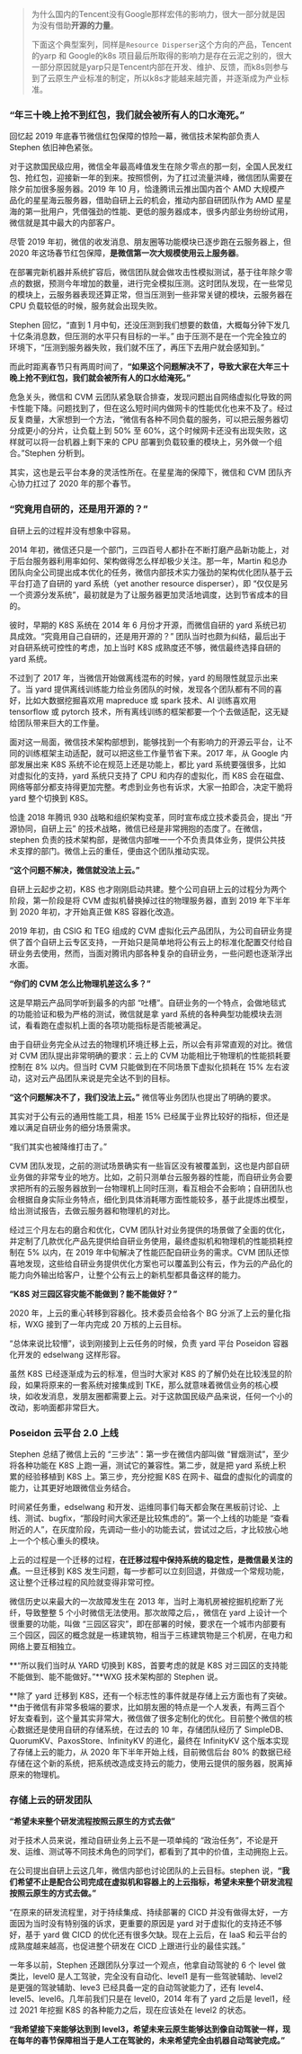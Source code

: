 > ​	为什么国内的Tencent没有Google那样宏伟的影响力，很大一部分就是因为没有借助**开源的力量**。
>
> ​	下面这个典型案列，同样是` Resource Disperser `这个方向的产品，Tencent的yarp 和 Google的k8s 项目最后所取得的影响力是存在云泥之别的，很大一部分原因就是yarp只是Tencent内部在开发、维护、反馈，而k8s则参与到了云原生产业标准的制定，所以k8s才能越来越完善，并逐渐成为产业标准。



### “年三十晚上抢不到红包，我们就会被所有人的口水淹死。”

回忆起 2019 年底春节微信红包保障的惊险一幕，微信技术架构部负责人 Stephen 依旧神色紧张。

对于这款国民级应用，微信全年最高峰值发生在除夕零点的那一刻，全国人民发红包、抢红包，迎接新一年的到来。按照惯例，为了扛过流量洪峰，微信团队需要在除夕前加很多服务器。2019 年 10 月，恰逢腾讯云推出国内首个 AMD 大规模产品化的星星海云服务器，借助自研上云的机会，推动内部自研团队作为 AMD 星星海的第一批用户，凭借强劲的性能、更低的服务器成本，很多内部业务纷纷试用，微信就是其中最大的内部客户。

尽管 2019 年初，微信的收发消息、朋友圈等功能模块已逐步跑在云服务器上，但 2020 年这场春节红包保障，**是微信第一次大规模使用云上服务器**。

在部署完新机器并系统扩容后，微信团队就会做攻击性模拟测试，基于往年除夕零点的数据，预测今年增加的数量，进行完全模拟压测。这时团队发现，在一些常见的模块上，云服务器表现还算正常，但当压测到一些非常关键的模块，云服务器在 CPU 负载较低的时候，服务就会出现失败。

Stephen 回忆，“直到 1 月中旬，还没压测到我们想要的数值，大概每分钟下发几十亿条消息数，但压测的水平只有目标的一半。” 由于压测不是在一个完全独立的环境下，“压测到服务器失败，我们就不压了，再压下去用户就会感知到。”

而此时距离春节只有两周时间了，**“如果这个问题解决不了，导致大家在大年三十晚上抢不到红包，我们就会被所有人的口水给淹死。”**

危急关头，微信和 CVM 云团队紧急联合排查，发现问题出自网络虚拟化导致的网卡性能下降。问题找到了，但在这么短时间内做网卡的性能优化也来不及了。经过反复商量，大家想到一个方法，“微信有各种不同负载的服务，可以把云服务器切分成更小的分片，让负载上到 50% 至 60%，这个时候网卡还没有出现失败，这样就可以将一台机器上剩下来的 CPU 部署到负载较重的模块上，另外做一个组合。”Stephen 分析到。

其实，这也是云平台本身的灵活性所在。在星星海的保障下，微信和 CVM 团队齐心协力扛过了 2020 年的那个春节。



### “究竟用自研的，还是用开源的？”

自研上云的过程并没有想象中容易。

2014 年初，微信还只是一个部门，三四百号人都扑在不断打磨产品新功能上，对于后台服务器利用率如何、架构做得怎么样却极少关注。那一年，Martin 和总办团队向全公司提出成本优化的任务，微信内部技术实力强劲的架构优化团队基于云平台打造了自研的 yard 系统（yet another resource disperser），即 “仅仅是另一个资源分发系统”，最初就是为了让服务器更加灵活地调度，达到节省成本的目的。

彼时，早期的 K8S 系统在 2014 年 6 月份才开源，而微信自研的 yard 系统已初具成效。“究竟用自己自研的，还是用开源的？” 团队当时也颇为纠结，最后出于对自研系统可控性的考虑，加上当时 K8S 成熟度还不够，微信最终选择自研的 yard 系统。

不过到了 2017 年，当微信开始做离线混布的时候，yard 的局限性就显示出来了。当 yard 提供离线训练能力给业务团队的时候，发现各个团队都有不同的喜好，比如大数据挖掘喜欢用 mapreduce 或 spark 技术、AI 训练喜欢用 tensorflow 或 pytorch 技术，所有离线训练的框架都要一个个去做适配，这无疑给团队带来巨大的工作量。

面对这一局面，微信技术架构部想到，能够找到一个有影响力的开源云平台，让不同的训练框架主动适配，就可以把这些工作量节省下来。2017 年，从 Google 内部发展出来 K8S 系统不论在规范上还是功能上，都比 yard 系统要强很多，比如对虚拟化的支持，yard 系统只支持了 CPU 和内存的虚拟化，而 K8S 会在磁盘、网络等部分都支持得更加完整。考虑到业务也有诉求，大家一拍即合，决定干脆将 yard 整个切换到 K8S。

恰逢 2018 年腾讯 930 战略和组织架构变革，同时宣布成立技术委员会，提出 “开源协同，自研上云” 的技术战略，微信已经是非常拥抱的态度了。在微信，stephen 负责的技术架构部，是微信内部唯一一个不负责具体业务，提供公共技术支撑的部门。微信上云的重任，便由这个团队推动实现。

**“这个问题不解决，微信就没法上云。”**

自研上云起步之初，K8S 也才刚刚启动共建。整个公司自研上云的过程分为两个阶段，第一阶段是将 CVM 虚拟机替换掉过往的物理服务器，直到 2019 年下半年到 2020 年初，才开始真正做 K8S 容器化改造。

2019 年初，由 CSIG 和 TEG 组成的 CVM 虚拟化云产品团队，为公司自研业务提供了首个自研上云专区支持，一开始只是简单地将公有云上的标准化配置交付给自研业务去使用，然而，当面对腾讯内部各种复杂的自研业务，一些问题也逐渐浮出水面。

**“你们的 CVM 怎么比物理机差这么多？”**

这是早期云产品同学听到最多的内部 “吐槽”。自研业务的一个特点，会做地毯式的功能验证和极为严格的测试，微信就是拿 yard 系统的各种典型功能模块去测试，看看跑在虚拟机上面的各项功能指标是否能被满足。

由于自研业务完全从过去的物理机环境迁移上云，所以会有非常直观的对比。微信对 CVM 团队提出非常明确的要求：云上的 CVM 功能相比于物理机的性能损耗要控制在 8% 以内。但当时 CVM 只能做到在不同场景下虚拟化损耗在 15% 左右波动，这对云产品团队来说是完全达不到的目标。

**“这个问题解决不了，我们没法上云。”** 微信等业务团队也提出了明确的要求。

其实对于公有云的通用性能工具，相差 15% 已经属于业界比较好的指标，但还是难以满足自研业务的细分场景需求。

“我们其实也被降维打击了。”

CVM 团队发现，之前的测试场景确实有一些盲区没有被覆盖到，这也是内部自研业务做的非常专业的地方。比如，之前只测单台云服务器的性能，而自研业务会要求把所有的云服务器放到一台物理机上同时压测，看互相会不会影响；自研团队也会根据自身实际业务特点，细化到具体消耗哪方面性能较多，基于此提炼出模型，给出测试报告，去做云服务器和物理机的对比。

经过三个月左右的磨合和优化，CVM 团队针对业务提供的场景做了全面的优化，并定制了几款优化产品先提供给自研业务使用，最终虚拟机和物理机的性能损耗控制在 5% 以内，在 2019 年中旬解决了性能匹配自研业务的需求。CVM 团队还惊喜地发现，这些给自研业务提供优化方案也可以覆盖到公有云，作为云的产品化的能力向外输出给客户，让整个公有云上的新机型都具备这样的能力。

**“K8S 对三园区容灾能不能做到？能不能做好？”**

2020 年，上云的重心转移到容器化。技术委员会给各个 BG 分派了上云的量化指标，WXG 接到了一年内完成 20 万核的上云目标。

“总体来说比较懵”，谈到刚接到上云任务的时候，负责 yard 平台 Poseidon 容器化开发的 edselwang 这样形容。

虽然 K8S 已经逐渐成为云的标准，但当时大家对 K8S 的了解仍处在比较浅显的阶段，如果将原来的一套系统对接集成到 TKE，那么就意味着微信业务的核心模块，如收发消息，发朋友圈都需要上云。对于这款国民级产品来说，任何一个小的改动，影响面都非常巨大。



### Poseidon 云平台 2.0 上线

Stephen 总结了微信上云的 “三步法”：第一步在微信内部叫做 “冒烟测试”，至少将各种功能在 K8S 上跑一遍，测试它的兼容性。第二步，就是把 yard 系统上积累的经验移植到 K8S 上。第三步，充分挖掘 K8S 在网卡、磁盘的虚拟化的调度的能力，让其更好地跟微信业务结合。

时间紧任务重，edselwang 和开发、运维同事们每天都会聚在黑板前讨论、上线、测试、bugfix，“那段时间大家还是比较焦虑的”。第一个上线的功能是 “查看附近的人”，在灰度阶段，先调动一些小的功能去试，尝试过之后，才比较放心地上一个个核心重头的模块。

上云的过程是一个迁移的过程，**在迁移过程中保持系统的稳定性，是微信最关注的点**。一旦迁移到 K8S 发生问题，每一步都可以立刻回退，并做成一个常规功能，这让整个迁移过程的风险就变得非常可控。

微信历史以来最大的一次故障发生在 2013 年，当时上海机房被挖掘机挖断了光纤，导致整整 5 个小时微信无法使用。那次故障之后，，微信在 yard 上设计一个很重要的功能，叫做 “三园区容灾”，即在部署的时候，要求在一个城市内部要有三个园区，园区的概念就是一栋建筑物，相当于三栋建筑物是三个机房，在电力和网络上要互相独立。

**“所以我们当时从 YARD 切换到 K8S，首要考虑的就是 K8S 对三园区的支持能不能做到、能不能做好。”**WXG 技术架构部的 Stephen 说。

**除了 yard 迁移到 K8S，还有一个标志性的事件就是存储上云方面也有了突破。**由于微信有非常多极端的要求，比如朋友圈的特点是一个人发表，有两三百个好友查看到，这个量其实非常大，微信做了很多定制化的优化。目前整个微信的核心数据还是使用自研的存储系统，在过去的 10 年，存储团队经历了 SimpleDB、QuorumKV、PaxosStore、InfinityKV 的进化，最终在 InfinityKV 这个版本实现了存储上云的能力，从 2020 年下半年开始上线，目前微信后台 80% 的数据已经存储在这个新的系统，把系统改造成支持云的能力，使用云提供的服务器，脱离掉原来的物理机。



### 存储上云的研发团队

**“希望未来整个研发流程按照云原生的方式去做”**

对于技术人员来说，推动自研业务上云不是一项单纯的 “政治任务”，不论是开发、运维、测试等不同技术角色的同学们，都看到了其中的价值，主动拥抱上云。

在公司提出自研上云这几年，微信内部也讨论团队的上云目标。stephen 说，**“我们希望不止是配合公司完成在虚拟机和容器上的上云指标，希望未来整个研发流程按照云原生的方式去做。”**

“在原来的研发流程里，对于持续集成、持续部署的 CICD 并没有做得太好，一方面因为当时没有特别强的诉求，更重要的原因是 yard 对于虚拟化的支持还不够好，基于 yard 做 CICD 的优化还有很多欠缺。现在上云后，在 IaaS 和云平台的成熟度越来越高，也促进整个研发在 CICD 上跟进行业的最佳实践。”

一年多以前，Stephen 还跟团队分享过一个观点，他拿自动驾驶的 6 个 level 做类比，level0 是人工驾驶，完全没有自动化、level1 是有一些驾驶辅助、level2 是更强的驾驶辅助、leve3 已经具备一定的自动驾驶能力了，还有 level4、level5、level6。几年前我们只是在 level0，2014 年有了 yard 之后是 level1，经过 2021 年挖掘 K8S 的各种能力之后，现在应该处在 level2 的状态。

**“我希望接下来能够达到到 level3，希望未来云原生能够达到像自动驾驶一样，现在每年的春节保障相当于是人工在驾驶的，未来希望完全由机器自动驾驶完成。”**

